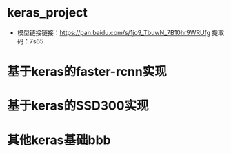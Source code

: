# keras_project
  * 模型链接链接：https://pan.baidu.com/s/1jo9_TbuwN_7B10hr9WRUfg 提取码：7s65
# 基于keras的faster-rcnn实现
# 基于keras的SSD300实现
# 其他keras基础bbb
